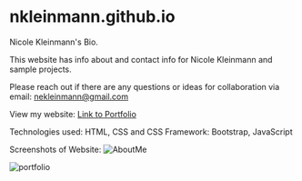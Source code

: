 # nkleinmann.github.io
Nicole Kleinmann's Bio. 

This website has info about and contact info for Nicole Kleinmann and sample projects.  

Please reach out if there are any questions or ideas for collaboration via email: nekleinmann@gmail.com

View my website: [Link to Portfolio](https://nkleinmann.github.io/)

Technologies used: HTML, CSS and CSS Framework: Bootstrap, JavaScript

Screenshots of Website:
![AboutMe](https://user-images.githubusercontent.com/65608809/90304508-adbc3c80-de86-11ea-9114-d1cdf569c374.jpg)

![portfolio](https://user-images.githubusercontent.com/65608809/95660917-fe53bd00-0af8-11eb-9084-d21ef1fc76c9.jpg)
